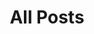 ---
layout: post-index
title: All Posts
excerpt: "A List of Posts"
image:
  feature: denver-sunset.jpg
  credit: 
  creditlink: 
---